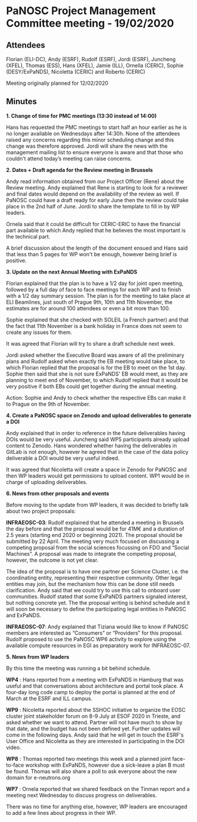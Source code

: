 ﻿PaNOSC Project Management Committee meeting - 19/02/2020
========================================================


Attendees
-------
Florian (ELI-DC), Andy (ESRF), Rudolf (ESRF), Jordi (ESRF), Juncheng (XFEL), Thomas (ESS), Hans (XFEL), Jamie (ILL), Ornella (CERIC), Sophie (DESY/ExPaNDS), Nicoletta (CERIC) and Roberto (CERIC)

Meeting originally planned for 12/02/2020

Minutes
-------	

**1. Change of time for PMC meetings (13:30 instead of 14:00)** 

Hans has requested the PMC meetings to start half an hour earlier as he is no longer available on Wednesdays after 14:30h. None of the attendees raised any concerns regarding this minor scheduling change and this change was therefore approved. Jordi will share the news with the management mailing list to ensure everyone is aware and that those who couldn't attend today’s meeting can raise concerns.


**2. Dates + Draft agenda for the Review meeting in Brussels** 

Andy read information obtained from our Project Officer (Rene) about the Review meeting. Andy explained that Rene is starting to look for a reviewer and final dates would depend on the availability of the review as well. If PaNOSC could have a draft ready for early June then the review could take place in the 2nd half of June. Jordi to share the template to fill in by WP leaders.

Ornela said that it could be difficult for CERIC-ERIC to have the financial part available to which Andy replied that he believes the most important is the technical part.

A brief discussion about the length of the document ensued and Hans said that less than 5 pages for WP won't be enough, however being brief is positive.

**3. Update on the next Annual Meeting with ExPaNDS**

Florian explained that the plan is to have a 1/2 day for joint open meeting, followed by a full day of face to face meetings for each WP and to finish with a 1/2 day summary session. The plan is for the meeting to take place at ELI Beamlines, just south of Prague 9th, 10th and 11th November, the estimates are for around 100 attendees or even a bit more than 100.

Sophie explained that she checked with SOLEIL (a French partner) and that the fact that 11th November is a bank holiday in France does not seem to create any issues for them.

It was agreed that Florian will try to share a draft schedule next week.

Jordi asked whether the Executive Board was aware of all the preliminary plans and Rudolf asked when exactly the EB meeting would take place, to which Florian replied that the proposal is for the EB to meet on the 1st day. Sophie then said that she is not sure ExPaNDS' EB would meet, as they are planning to meet end of November, to which Rudolf replied that it would be very positive if both EBs could get together during the annual meeting.

Action: Sophie and Andy to check whether the respective EBs can make it to Prague on the 9th of November. 

**4. Create a PaNOSC space on Zenodo and upload deliverables to generate a DOI**

Andy explained that in order to reference in the future deliverables having DOIs would be very useful. Juncheng said WP5 participants already upload content to Zenodo. Hans wondered whether having the deliverables in GitLab is not enough, however he agreed that in the case of the data policy deliverable a DOI would be very useful indeed.

It was agreed that Nicoletta will create a space in Zenodo for PaNOSC and then WP leaders would get permissions to upload content. WP1 would be in charge of uploading deliverables.

**6. News from other proposals and events**

Before moving to the update from WP leaders, it was decided to briefly talk about two project proposals:

**INFRAEOSC-03**: Rudolf explained that he attended a meeting in Brussels the day before and that the proposal would be for 41M€ and a duration of 2.5 years (starting end 2020 or beginning 2021). The proposal should be submitted by 22 April. The meeting very much focused on discussing a competing proposal from the social sciences focussing on FDO and “Social Machines”.  A proposal was made to integrate the competing proposal, however, the outcome is not yet clear. 

The idea of the proposal is to have one partner per Science Cluster, i.e. the coordinating entity, representing their respective community.  Other legal entities may join, but the mechanism how this can be done still needs clarification.
Andy said that we could try to use this call to onboard user communities. Rudolf stated that some ExPaNDS partners signaled interest, but nothing concrete yet. The the proposal writing is behind schedule and it will soon be necessary to define the participating legal entities in PaNOSC and ExPaNDS. 

**INFRAEOSC-07**: Andy explained that Tiziana would like to know if PaNOSC members are interested as “Consumers” or “Providers” for this proposal. Rudolf proposed to use the PaNOSC WP6 activity to explore using the available compute resources in EGI as preparatory work for INFRAEOSC-07. 


**5. News from WP leaders**

By this time the meeting was running a bit behind schedule.

**WP4** : Hans reported from a meeting with ExPaNDS in Hamburg that was useful and that conversations about architecture and portal took place. A four-day long code camp to deploy the portal is planned at the end of March at the ESRF and ILL campus.

**WP9** : Nicoletta reported about the SSHOC initiative to organize the EOSC cluster joint stakeholder forum on 8-9 July at ESOF 2020 in Trieste, and asked whether we want to attend. Partner will not have much to show by that date, and the budget has not been defined yet. Further updates will come in the following days.
Andy said that he will get in touch the ESRF's User Office and Nicoletta as they are interested in participating in the DOI video.

**WP8** : Thomas reported two meetings this week and a planned joint face-to-face workshop with ExPaNDS, however due a sick-leave a plan B must be found. 
Thomas will also share a poll to ask everyone about the new domain for e-neutrons.org

**WP7** : Ornela reported that we shared feedback on the Tinman report and a meeting next Wednesday to discuss progress on deliverables.

There was no time for anything else, however, WP leaders are encouraged to add a few lines about progress in their WP.








